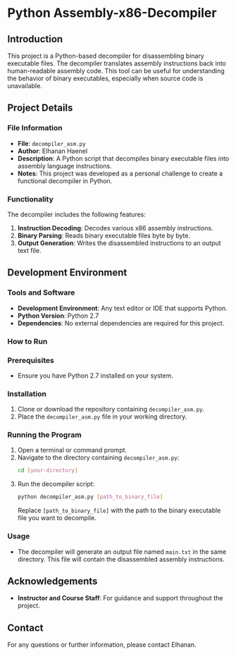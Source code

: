 # Python Assembly-x86-Decompiler


## Introduction
This project is a Python-based decompiler for disassembling binary executable files. The decompiler translates assembly instructions back into human-readable assembly code. This tool can be useful for understanding the behavior of binary executables, especially when source code is unavailable.

## Project Details

### File Information
- **File**: `decompiler_asm.py`
- **Author**: Elhanan Haenel
- **Description**: A Python script that decompiles binary executable files into assembly language instructions.
- **Notes**: This project was developed as a personal challenge to create a functional decompiler in Python.

### Functionality
The decompiler includes the following features:
1. **Instruction Decoding**: Decodes various x86 assembly instructions.
2. **Binary Parsing**: Reads binary executable files byte by byte.
3. **Output Generation**: Writes the disassembled instructions to an output text file.

## Development Environment

### Tools and Software
- **Development Environment**: Any text editor or IDE that supports Python.
- **Python Version**: Python 2.7
- **Dependencies**: No external dependencies are required for this project.

### How to Run

### Prerequisites
- Ensure you have Python 2.7 installed on your system.

### Installation
1. Clone or download the repository containing `decompiler_asm.py`.
2. Place the `decompiler_asm.py` file in your working directory.

### Running the Program
1. Open a terminal or command prompt.
2. Navigate to the directory containing `decompiler_asm.py`:
   ```sh
   cd [your-directory]
   ```
3. Run the decompiler script:
   ```sh
   python decompiler_asm.py [path_to_binary_file]
   ```
   Replace `[path_to_binary_file]` with the path to the binary executable file you want to decompile.

### Usage
- The decompiler will generate an output file named `main.txt` in the same directory. This file will contain the disassembled assembly instructions.

## Acknowledgements
- **Instructor and Course Staff**: For guidance and support throughout the project.

## Contact
For any questions or further information, please contact Elhanan.

